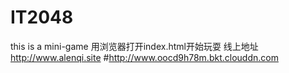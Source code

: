 # IT2048
this is a mini-game
 用浏览器打开index.html开始玩耍
 线上地址
http://www.alenqi.site
#http://www.oocd9h78m.bkt.clouddn.com
